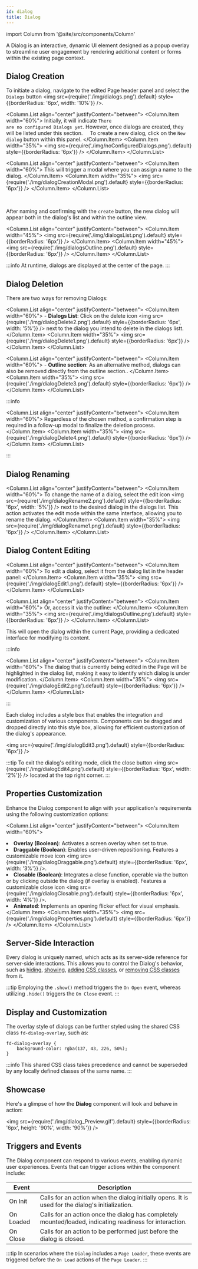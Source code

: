 ```yaml
---
id: dialog
title: Dialog
---
```


import Column from '@site/src/components/Column'



A Dialog is an interactive, dynamic UI element designed as a popup overlay to streamline user engagement by rendering additional content or forms within the existing page context.


## Dialog Creation 

To initiate a dialog, navigate to the edited Page header panel and select the `Dialogs` button <img src={require('./img/dialogs.png').default} style={{borderRadius: '6px', width: '10%'}} />. 

<Column.List align="center" justifyContent="between">
    <Column.Item width="60%">
        Initially, it will indicate <code>There are no configured Dialogs yet</code>. However, once dialogs are created, they will be listed under this section.
        &nbsp; &nbsp; 
        To create a new dialog, click on the <code>New dialog</code> button within this panel. 
    </Column.Item>
    <Column.Item width="35%">
        <img src={require('./img/noConfiguredDialogs.png').default} style={{borderRadius: '6px'}} />
    </Column.Item>
</Column.List>


<Column.List align="center" justifyContent="between">
    <Column.Item width="60%">
        This will trigger a modal where you can assign a name to the dialog.
    </Column.Item>
    <Column.Item width="35%">
        <img src={require('./img/dialogCreationModal.png').default} style={{borderRadius: '6px'}} />
    </Column.Item>
</Column.List>

&nbsp; 

After naming and confirming with the <code>create</code> button, the new dialog will appear both in the dialog's list and within the outline view. 

<Column.List align="center" justifyContent="between">
    <Column.Item width="45%">
        <img src={require('./img/dialogsList.png').default} style={{borderRadius: '6px'}} />
    </Column.Item>
    <Column.Item width="45%">
        <img src={require('./img/dialogsOutline.png').default} style={{borderRadius: '6px'}} />
    </Column.Item>
</Column.List>


:::info
At runtime, dialogs are displayed at the center of the page. 
:::


## Dialog Deletion

There are two ways for removing Dialogs:

<Column.List align="center" justifyContent="between">
    <Column.Item width="60%">
        - <strong>Dialogs List</strong>: Click on the delete icon <img src={require('./img/dialogDelete2.png').default} style={{borderRadius: '6px', width: '5%'}} /> next to the dialog you intend to delete in the dialogs listt.
    </Column.Item>
    <Column.Item width="35%">
        <img src={require('./img/dialogDelete1.png').default} style={{borderRadius: '6px'}} />
    </Column.Item>
</Column.List>


<Column.List align="center" justifyContent="between">
    <Column.Item width="60%">
        - <strong>Outline section</strong>: As an alternative method, dialogs can also be removed directly from the outline section..
    </Column.Item>
    <Column.Item width="35%">
        <img src={require('./img/dialogDelete3.png').default} style={{borderRadius: '6px'}} />
    </Column.Item>
</Column.List>


:::info

<Column.List align="center" justifyContent="between">
    <Column.Item width="60%">
        Regardless of the chosen method, a confirmation step is required in a follow-up modal to finalize the deletion process.
    </Column.Item>
    <Column.Item width="35%">
        <img src={require('./img/dialogDelete4.png').default} style={{borderRadius: '6px'}} />
    </Column.Item>
</Column.List>

:::


## Dialog Renaming 

<Column.List align="center" justifyContent="between">
    <Column.Item width="60%">
        To change the name of a dialog, select the edit icon <img src={require('./img/dialogRename2.png').default} style={{borderRadius: '6px', width: '5%'}} /> next to the desired dialog in the dialogs list. This action activates the edit mode within the same interface, allowing you to rename the dialog.
    </Column.Item>
    <Column.Item width="35%">
        <img src={require('./img/dialogRename1.png').default} style={{borderRadius: '6px'}} />
    </Column.Item>
</Column.List>


## Dialog Content Editing

<Column.List align="center" justifyContent="between">
    <Column.Item width="60%">
        To edit a dialog, select it from the dialog list in the header panel:
    </Column.Item>
    <Column.Item width="35%">
        <img src={require('./img/dialogEdit1.png').default} style={{borderRadius: '6px'}} />
    </Column.Item>
</Column.List>

<Column.List align="center" justifyContent="between">
    <Column.Item width="60%">
        Or, access it via the outline: 
    </Column.Item>
    <Column.Item width="35%">
        <img src={require('./img/dialogsOutline.png').default} style={{borderRadius: '6px'}} />
    </Column.Item>
</Column.List>

This will open the dialog within the current Page, providing a dedicated interface for modifying its content.

:::info

<Column.List align="center" justifyContent="between">
    <Column.Item width="60%">
        The dialog that is currently being edited in the Page will be highlighted in the dialog list, making it easy to identify which dialog is under modification.
    </Column.Item>
    <Column.Item width="35%">
        <img src={require('./img/dialogEdit2.png').default} style={{borderRadius: '6px'}} />
    </Column.Item>
</Column.List>

:::


Each dialog includes a style box that enables the integration and customization of various components. Components can be dragged and dropped directly into this style box, allowing for efficient customization of the dialog's appearance.

<img src={require('./img/dialogEdit3.png').default} style={{borderRadius: '6px'}} />


:::tip
To exit the dialog's editing mode, click the close button <img src={require('./img/dialogEdit4.png').default} style={{borderRadius: '6px', width: '2%'}} /> located at the top right corner.
:::


## Properties Customization

Enhance the Dialog component to align with your application's requirements using the following customization options:

<Column.List align="center" justifyContent="between">
    <Column.Item width="60%">
        <li> <strong>Overlay (Boolean)</strong>: Activates a screen overlay when set to true.</li>
        <li> <strong>Draggable (Boolean)</strong>: Enables user-driven repositioning. Features a customizable move icon <img src={require('./img/dialogDraggable.png').default} style={{borderRadius: '6px', width: '3%'}} />.</li>
        <li> <strong>Closable (Boolean)</strong>: Integrates a close function, operable via the button or by clicking outside the dialog (if overlay is enabled). Features a customizable close icon <img src={require('./img/dialogClosable.png').default} style={{borderRadius: '6px', width: '4%'}} />.</li>
        <li> <strong>Animated</strong>: Implements an opening flicker effect for visual emphasis.</li>
    </Column.Item>
    <Column.Item width="35%">
        <img src={require('./img/dialogProperties.png').default} style={{borderRadius: '6px'}} />
    </Column.Item>
</Column.List>



## Server-Side Interaction

Every dialog is uniquely named, which acts as its server-side reference for server-side interactions. This allows you to control the Dialog's behavior, such as [hiding](../../../language/WebFormItemClass.md#hide), [showing](../../../language/WebFormItemClass.md#show), [adding CSS classes](../../../language/WebFormItemClass.md#addcssclass), or [removing CSS classes](../../../language/WebFormItemClass.md#removecssclass) from it.

:::tip
Employing the `.show()` method triggers the `On Open` event, whereas utilizing `.hide()` triggers the `On Close` event.
:::



## Display and Customization

The overlay style of dialogs can be further styled using the shared CSS class `fd-dialog-overlay`, such as:

```qs
fd-dialog-overlay {
	background-color: rgba(137, 43, 226, 50%);
}
```

:::info
This shared CSS class takes precedence and cannot be superseded by any locally defined classes of the same name.
:::


## Showcase

Here's a glimpse of how the **Dialog** component will look and behave in action:

<img src={require('./img/dialog_Preview.gif').default} style={{borderRadius: '6px', height: '90%', width: '90%'}} />


## Triggers and Events

The Dialog component can respond to various events, enabling dynamic user experiences. Events that can trigger actions within the component include:

| Event     | Description                                                  |
|-----------|--------------------------------------------------------------|
| On Init   | Calls for an action when the dialog initially opens. It is used for the dialog's initialization. |
| On Loaded | Calls for an action once the dialog has completely mounted/loaded, indicating readiness for interaction. |
| On Close  | Calls for an action to be performed just before the dialog is closed. |

:::tip
In scenarios where the `Dialog` includes a `Page Loader`, these events are triggered before the `On Load` actions of the `Page Loader`.
:::
